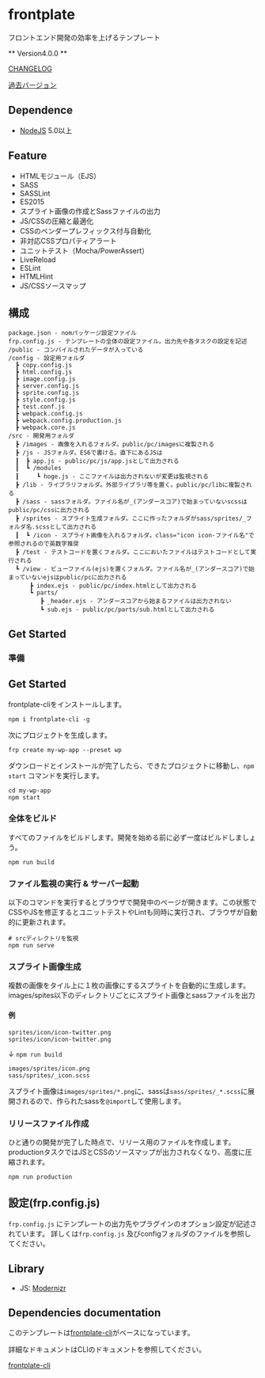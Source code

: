 # frontplate

フロントエンド開発の効率を上げるテンプレート

** Version4.0.0 **

[CHANGELOG](https://github.com/frontainer/frontplate/blob/master/CHANGELOG.md)

[過去バージョン](https://github.com/frontainer/frontplate/releases)

## Dependence

* [NodeJS](https://nodejs.org/) 5.0以上

## Feature

- HTMLモジュール（EJS）
- SASS
- SASSLint
- ES2015
- スプライト画像の作成とSassファイルの出力
- JS/CSSの圧縮と最適化
- CSSのベンダープレフィックス付与自動化
- 非対応CSSプロパティアラート
- ユニットテスト（Mocha/PowerAssert）
- LiveReload
- ESLint
- HTMLHint
- JS/CSSソースマップ

## 構成

```
package.json - nomパッケージ設定ファイル
frp.config.js - テンプレートの全体の設定ファイル。出力先や各タスクの設定を記述
/public - コンパイルされたデータが入っている
/config - 設定用フォルダ
  ┣ copy.config.js
  ┣ html.config.js
  ┣ image.config.js
  ┣ server.config.js
  ┣ sprite.config.js
  ┣ style.config.js
  ┣ test.conf.js
  ┣ webpack.config.js
  ┣ webpack.config.production.js
  ┣ webpack.core.js
/src - 開発用フォルダ
  ┣ /images - 画像を入れるフォルダ。public/pc/imagesに複製される
  ┣ /js - JSフォルダ。ES6で書ける。直下にあるJSは
  ┃  ┣ app.js - public/pc/js/app.jsとして出力される
  ┃  ┗ /modules
  ┃     ┗ hoge.js - ここファイルは出力されないが変更は監視される
  ┣ /lib - ライブラリフォルダ。外部ライブラリ等を置く。public/pc/libに複製される
  ┣ /sass - sassフォルダ。ファイル名が_(アンダースコア)で始まっていないscssはpublic/pc/cssに出力される
  ┣ /sprites - スプライト生成フォルダ。ここに作ったフォルダがsass/sprites/_フォルダ名.scssとして出力される
  ┃  ┗ /icon - スプライト画像を入れるフォルダ。class="icon icon-ファイル名"で参照されるので英数字推奨
  ┣ /test - テストコードを置くフォルダ。ここにおいたファイルはテストコードとして実行される
  ┗ /view - ビューファイル(ejs)を置くフォルダ。ファイル名が_(アンダースコア)で始まっていないejsはpublic/pcに出力される
      ┣ index.ejs - public/pc/index.htmlとして出力される
      ┗ parts/
         ┣ _header.ejs - アンダースコアから始まるファイルは出力されない
         ┗ sub.ejs - public/pc/parts/sub.htmlとして出力される
```

## Get Started

### 準備

## Get Started

frontplate-cliをインストールします。

```
npm i frontplate-cli -g
```

次にプロジェクトを生成します。

```
frp create my-wp-app --preset wp
```

ダウンロードとインストールが完了したら、できたプロジェクトに移動し、`npm start` コマンドを実行します。

```
cd my-wp-app
npm start
```

### 全体をビルド

すべてのファイルをビルドします。開発を始める前に必ず一度はビルドしましょう。

```
npm run build
```

### ファイル監視の実行 & サーバー起動

以下のコマンドを実行するとブラウザで開発中のページが開きます。この状態でCSSやJSを修正するとユニットテストやLintも同時に実行され、ブラウザが自動的に更新されます。

```
# srcディレクトリを監視
npm run serve
```

### スプライト画像生成

複数の画像をタイル上に１枚の画像にするスプライトを自動的に生成します。images/spites以下のディレクトリごとにスプライト画像とsassファイルを出力

#### 例

```
sprites/icon/icon-twitter.png
sprites/icon/icon-twitter.png
```
↓ `npm run build`
```
images/sprites/icon.png
sass/sprites/_icon.scss
```

スプライト画像は`images/sprites/*.png`に、sassは`sass/sprites/_*.scss`に展開されるので、作られたsassを`@import`して使用します。

### リリースファイル作成

ひと通りの開発が完了した時点で、リリース用のファイルを作成します。
productionタスクではJSとCSSのソースマップが出力されなくなり、高度に圧縮されます。
```
npm run production
```

## 設定(frp.config.js)

`frp.config.js` にテンプレートの出力先やプラグインのオプション設定が記述されています。
詳しくは`frp.config.js` 及びconfigフォルダのファイルを参照してください。

## Library

- JS:   [Modernizr](http://modernizr.com/)

## Dependencies documentation

このテンプレートは[frontplate-cli](https://github.com/frontainer/frontplate-cli)がベースになっています。

詳細なドキュメントはCLIのドキュメントを参照してください。

[frontplate-cli](https://github.com/frontainer/frontplate-cli)
